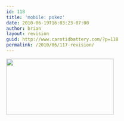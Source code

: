 ```yaml
---
id: 118
title: 'mobile: pokez'
date: 2010-06-19T16:03:23-07:00
author: brian
layout: revision
guid: http://www.carotidbattery.com/?p=118
permalink: /2010/06/117-revision/
---
```

[<img class="alignnone" title="Pokez" src="https://i2.wp.com/lh5.ggpht.com/_gNb0_qqamzE/TB1LkDl7RmI/AAAAAAAAFaw/_Yrgznavv7I/s288/2010-05-09%2013.36.26_stitch.jpg?resize=288%2C150" alt="" width="288" height="150" data-recalc-dims="1" />](http://picasaweb.google.com/lh/photo/DUloON1usNa8VOeHu-MsyhheVkTeqdQg-3oDpK99wpI?feat=directlink)